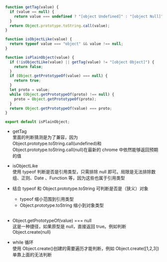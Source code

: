 ```js
function getTag(value) {
  if (value == null) {
    return value === undefined ? "[object Undefined]" : "[object Null]";
  }
  return Object.prototype.toString.call(value);
}

function isObjectLike(value) {
  return typeof value === "object" && value !== null;
}

function isPlainObject(value) {
  if (!isObjectLike(value) || getTag(value) != "[object Object]") {
    return false;
  }
  if (Object.getPrototypeOf(value) === null) {
    return true;
  }
  let proto = value;
  while (Object.getPrototypeOf(proto) !== null) {
    proto = Object.getPrototypeOf(proto);
  }
  return Object.getPrototypeOf(value) === proto;
}

export default isPlainObject;
```

- getTag
  <br>
  里面的判断猜测是为了兼容，因为 Object.prototype.toString.call(undefined)和 Object.prototype.toString.call(null)在最新的 chrome 中依然能够返回预期的值
  <br>
- isObjectLike
  <br>
  使用 typeof 判断是否是引用类型，只需排除 null 即可。局限是无法排除数组、正则、Date 、Function 等，因为这些也属于引用类型
  <br>
- 结合 typeof 和 Object.prototype.toString 可判断是否是（狭义）对象
  <br>

  - typeof 缩小范围到引用类型
  - Object.prototype.toString 缩小到对象类型

  <br>

- Object.getPrototypeOf(value) === null
  <br>
  这是一种捷径，如果原型是 null，直接返回 true。例如判断 Object.create(null)
  <br>
- while 循环
  <br>
  使用 Object.create()创建的需要遍历才能判断，例如 Object.create([1,2,3])单靠上面的无法判断

